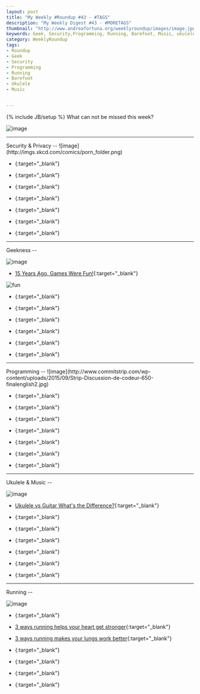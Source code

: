 ```yaml
---
layout: post
title: "My Weekly #Roundup #43 - #TAGS"
description: "My Weekly Digest #43 - #MORETAGS"
thumbnail: "http://www.andreafortuna.org/weeklyroundup/images/image.jpg"
keywords: Geek, Security,Programming, Running, Barefoot, Music, ukulele, transcription
category: WeeklyRoundup
tags: 
- Roundup
- Geek
- Security
- Programming
- Running
- Barefoot
- Ukulele
- Music


---
```

{% include JB/setup %}
What can not be missed this week? 

![image](/weeklyroundup/images/image.jpg)
<!-- more -->
<hr/>
Security & Privacy
--
![image](http://imgs.xkcd.com/comics/porn_folder.png)

- [](){:target="_blank"}

- [](){:target="_blank"}

- [](){:target="_blank"}

- [](){:target="_blank"}

- [](){:target="_blank"}

- [](){:target="_blank"}

- [](){:target="_blank"}


<hr/>
Geekness
--

![image](http://www.commitstrip.com/wp-content/uploads/2015/08/Strip-Damnation-des-ordis-650-finalenglish3.jpg)

- [15 Years Ago, Games Were Fun!](http://www.geeksaresexy.net/2015/10/04/15-years-ago-games-were-fun-comic/){:target="_blank"}

![fun](http://gaspull.geeksaresexytech.netdna-cdn.com/wp-content/uploads/2015/10/games.jpg)

- [](){:target="_blank"}

- [](){:target="_blank"}

- [](){:target="_blank"}

- [](){:target="_blank"}

- [](){:target="_blank"}

- [](){:target="_blank"}


<hr/>
Programming
--
![image](http://www.commitstrip.com/wp-content/uploads/2015/09/Strip-Discussion-de-codeur-650-finalenglish2.jpg)

- [](){:target="_blank"}

- [](){:target="_blank"}

- [](){:target="_blank"}

- [](){:target="_blank"}

- [](){:target="_blank"}

- [](){:target="_blank"}

- [](){:target="_blank"}


<hr/>
Ukulele & Music
--

![image](http://rlv.zcache.co.nz/ukulele_player_sticker-r168886474a7f4e76b354d4391e20eb78_v9wf3_8byvr_324.jpg)

- [Ukulele vs Guitar What's the Difference?](http://www.easyukulele.com/ukulele-vs-guitar.html){:target="_blank"}

- [](){:target="_blank"}

- [](){:target="_blank"}

- [](){:target="_blank"}

- [](){:target="_blank"}

- [](){:target="_blank"}

- [](){:target="_blank"}


<hr/>
Running
--

![image](http://runninghumor.com/wp-content/blogs.dir/3/files/2013/07/hows-diet-going.jpg)

- [](){:target="_blank"}

- [3 ways running helps your heart get stronger](http://www.runnersworld.co.uk/health/3-ways-running-helps-your-heart-get-stronger/14038.html){:target="_blank"}

- [3 ways running makes your lungs work better](http://www.runnersworld.co.uk/health/3-ways-running-makes-your-lungs-work-better/14039.html){:target="_blank"}

- [](){:target="_blank"}

- [](){:target="_blank"}

- [](){:target="_blank"}

- [](){:target="_blank"}




